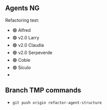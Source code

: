 
## Agents NG

Refactoring test:

* 🟢 Alfred
* 🟢 v2.0 Larry
* 🟢 v2.0 Claudia
* 🟢 v2.0 Serpeverde
* 🟢 Cobie
* 🟢 Siculo
*
## Branch TMP commands

* `git push origin refactor-agent-structure`
